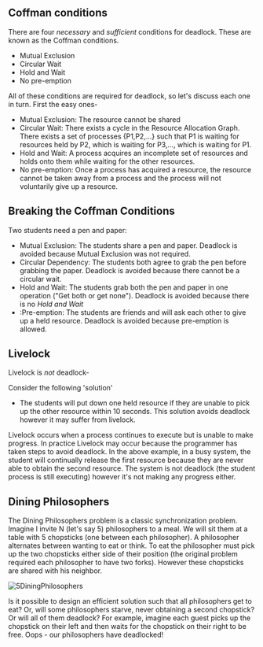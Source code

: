 ## Coffman conditions
There are four _necessary_ and _sufficient_ conditions for deadlock. These are known as the Coffman conditions.

* Mutual Exclusion
* Circular Wait
* Hold and Wait
* No pre-emption

All of these conditions are required for deadlock, so let's discuss each one in turn. First the easy ones-
* Mutual Exclusion: The resource cannot be shared
* Circular Wait: There exists a cycle in the Resource Allocation Graph. There exists a set of processes {P1,P2,...} such that P1 is waiting for resources held by P2, which is waiting for P3,..., which is waiting for P1.
* Hold and Wait: A process acquires an incomplete set of resources and holds onto them while waiting for the other resources.
* No pre-emption: Once a process has acquired a resource, the resource cannot be taken away from a process and the process will not voluntarily give up a resource.

## Breaking the Coffman Conditions

Two students need a pen and paper:
* Mutual Exclusion: The students share a pen and paper. Deadlock is avoided because Mutual Exclusion was not required.
* Circular Dependency: The students both agree to grab the pen before grabbing the paper. Deadlock is avoided because there cannot be a circular wait.
* Hold and Wait: The students grab both the pen and paper in one operation ("Get both or get none"). Deadlock is avoided because there is no _Hold and Wait_
* :Pre-emption: The students are friends and will ask each other to give up a held resource. Deadlock is avoided because pre-emption is allowed.


## Livelock
Livelock is _not_ deadlock-

Consider the following 'solution'
* The students will put down one held resource if they are unable to pick up the other resource within 10 seconds. This solution avoids deadlock however it may suffer from livelock.

Livelock occurs when a process continues to execute but is unable to make progress.
In practice Livelock may occur because the programmer has taken steps to avoid deadlock. In the above example, in a busy system, the student will continually release the first resource because they are never able to obtain the second resource. The system is not deadlock (the student process is still executing) however it's not making any progress either.

## Dining Philosophers

The Dining Philosophers problem is a classic synchronization problem. Imagine I invite N (let's say 5) philosophers to a meal. We will sit them at a table with 5 chopsticks (one between each philosopher). A philosopher alternates between wanting to eat or think. To eat the philosopher must pick up the two chopsticks either side of their position (the original problem required each philosopher to have two forks). However these chopsticks are shared with his neighbor.

![5DiningPhilosophers](https://raw.githubusercontent.com/wiki/angrave/SystemProgramming/5DiningPhilosophers.png)

Is it possible to design an efficient solution such that all philosophers get to eat? Or, will some philosophers starve, never obtaining a second chopstick? Or will all of them deadlock? For example, imagine each guest picks up the chopstick on their left and then waits for the chopstick on their right to be free. Oops - our philosophers have deadlocked!







